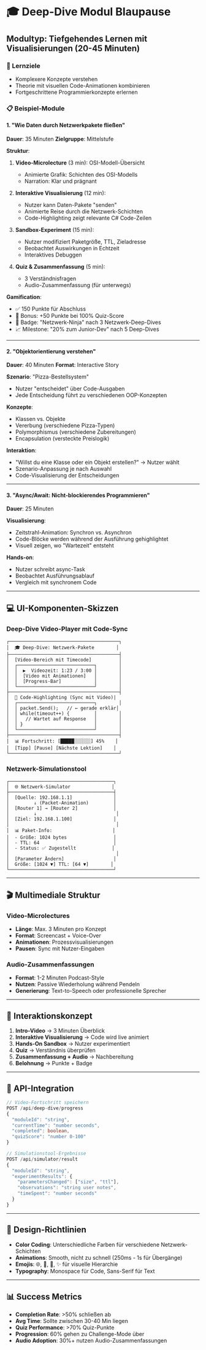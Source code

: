 # 🎓 Deep-Dive Modul Blaupause

## Modultyp: Tiefgehendes Lernen mit Visualisierungen (20-45 Minuten)

### 🎯 Lernziele
- Komplexere Konzepte verstehen
- Theorie mit visuellen Code-Animationen kombinieren
- Fortgeschrittene Programmierkonzepte erlernen

### 📋 Beispiel-Module

#### 1. "Wie Daten durch Netzwerkpakete fließen"
**Dauer**: 35 Minuten
**Zielgruppe**: Mittelstufe

**Struktur**:
1. **Video-Microlecture** (3 min): OSI-Modell-Übersicht
   - Animierte Grafik: Schichten des OSI-Modells
   - Narration: Klar und prägnant

2. **Interaktive Visualisierung** (12 min):
   - Nutzer kann Daten-Pakete "senden"
   - Animierte Reise durch die Netzwerk-Schichten
   - Code-Highlighting zeigt relevante C# Code-Zeilen

3. **Sandbox-Experiment** (15 min):
   - Nutzer modifiziert Paketgröße, TTL, Zieladresse
   - Beobachtet Auswirkungen in Echtzeit
   - Interaktives Debuggen

4. **Quiz & Zusammenfassung** (5 min):
   - 3 Verständnisfragen
   - Audio-Zusammenfassung (für unterwegs)

**Gamification**:
- ✅ 150 Punkte für Abschluss
- 🎯 Bonus: +50 Punkte bei 100% Quiz-Score
- 🏅 Badge: "Netzwerk-Ninja" nach 3 Netzwerk-Deep-Dives
- 📈 Milestone: "20% zum Junior-Dev" nach 5 Deep-Dives

---

#### 2. "Objektorientierung verstehen"
**Dauer**: 40 Minuten
**Format**: Interactive Story

**Szenario**: "Pizza-Bestellsystem"
- Nutzer "entscheidet" über Code-Ausgaben
- Jede Entscheidung führt zu verschiedenen OOP-Konzepten

**Konzepte**:
- Klassen vs. Objekte
- Vererbung (verschiedene Pizza-Typen)
- Polymorphismus (verschiedene Zubereitungen)
- Encapsulation (versteckte Preislogik)

**Interaktion**:
- "Willst du eine Klasse oder ein Objekt erstellen?" → Nutzer wählt
- Szenario-Anpassung je nach Auswahl
- Code-Visualisierung der Entscheidungen

---

#### 3. "Async/Await: Nicht-blockierendes Programmieren"
**Dauer**: 25 Minuten

**Visualisierung**:
- Zeitstrahl-Animation: Synchron vs. Asynchron
- Code-Blöcke werden während der Ausführung gehighlightet
- Visuell zeigen, wo "Wartezeit" entsteht

**Hands-on**:
- Nutzer schreibt async-Task
- Beobachtet Ausführungsablauf
- Vergleich mit synchronem Code

---

## 💻 UI-Komponenten-Skizzen

### Deep-Dive Video-Player mit Code-Sync

```
┌────────────────────────────────────────┐
│  🎓 Deep-Dive: Netzwerk-Pakete        │
├────────────────────────────────────────┤
│  [Video-Bereich mit Timecode]          │
│  ┌────────────────────────────┐        │
│  │  ▶️  Videozeit: 1:23 / 3:00 │        │
│  │  [Video mit Animationen]   │        │
│  │  [Progress-Bar]            │        │
│  └────────────────────────────┘        │
├────────────────────────────────────────┤
│  📝 Code-Highlighting (Sync mit Video)|
│  ┌────────────────────────────┐        │
│  │ packet.Send();   // ← gerade erklär│
│  │ while(timeout++) {         │        │
│  │   // Wartet auf Response   │        │
│  │ }                          │        │
│  └────────────────────────────┘        │
├────────────────────────────────────────┤
│  📊 Fortschritt: [█████░░░░░░] 45%    │
│  [Tipp] [Pause] [Nächste Lektion]    │
└────────────────────────────────────────┘
```

### Netzwerk-Simulationstool

```
┌──────────────────────────────────────┐
│  🌐 Netzwerk-Simulator               │
├──────────────────────────────────────┤
│  [Quelle: 192.168.1.1]               │
│         ↓ (Packet-Animation)         │
│  [Router 1] → [Router 2]             │
│         ↓                             │
│  [Ziel: 192.168.1.100]               │
│                                       │
│  📊 Paket-Info:                      │
│  - Größe: 1024 bytes                 │
│  - TTL: 64                           │
│  - Status: ✅ Zugestellt             │
│                                       │
│  [Parameter Ändern]                  │
│  Größe: [1024 ▼] TTL: [64 ▼]        │
└──────────────────────────────────────┘
```

---

## 🎬 Multimediale Struktur

### Video-Microlectures
- **Länge**: Max. 3 Minuten pro Konzept
- **Format**: Screencast + Voice-Over
- **Animationen**: Prozessvisualisierungen
- **Pausen**: Sync mit Nutzer-Eingaben

### Audio-Zusammenfassungen
- **Format**: 1-2 Minuten Podcast-Style
- **Nutzen**: Passive Wiederholung während Pendeln
- **Generierung**: Text-to-Speech oder professionelle Sprecher

---

## 🔄 Interaktionskonzept

1. **Intro-Video** → 3 Minuten Überblick
2. **Interaktive Visualisierung** → Code wird live animiert
3. **Hands-On Sandbox** → Nutzer experimentiert
4. **Quiz** → Verständnis überprüfen
5. **Zusammenfassung + Audio** → Nachbereitung
6. **Belohnung** → Punkte + Badge

---

## 📡 API-Integration

```typescript
// Video-Fortschritt speichern
POST /api/deep-dive/progress
{
  "moduleId": "string",
  "currentTime": "number seconds",
  "completed": boolean,
  "quizScore": "number 0-100"
}

// Simulationstool-Ergebnisse
POST /api/simulator/result
{
  "moduleId": "string",
  "experimentResults": {
    "parametersChanged": ["size", "ttl"],
    "observations": "string user notes",
    "timeSpent": "number seconds"
  }
}
```

---

## 🎨 Design-Richtlinien

- **Color Coding**: Unterschiedliche Farben für verschiedene Netzwerk-Schichten
- **Animations**: Smooth, nicht zu schnell (250ms - 1s für Übergänge)
- **Emojis**: 🌐, 📡, 🔄, ✨ für visuelle Hierarchie
- **Typography**: Monospace für Code, Sans-Serif für Text

---

## 📊 Success Metrics

- **Completion Rate**: >50% schließen ab
- **Avg Time**: Sollte zwischen 30-40 Min liegen
- **Quiz Performance**: >70% Quiz-Punkte
- **Progression**: 60% gehen zu Challenge-Mode über
- **Audio Adoption**: 30%+ nutzen Audio-Zusammenfassungen

